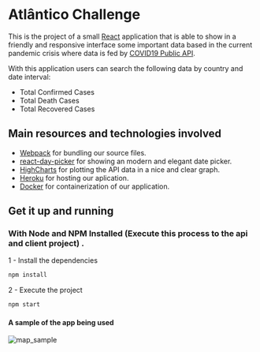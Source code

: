 # Atlântico Challenge

This is the project of a small [React](https://reactjs.org) application that is able to show in a friendly and responsive interface some important data based in the current pandemic crisis where data is fed by [COVID19 Public API](https://covid19api.com/).

With this application users can search the following data by country and date interval:

* Total Confirmed Cases
* Total Death Cases
* Total Recovered Cases

## Main resources and technologies involved

* [Webpack](https://webpack.js.org/) for bundling our source files.
* [react-day-picker](https://react-day-picker.js.org/) for showing an modern and elegant date picker.
* [HighCharts](https://www.highcharts.com/) for plotting the API data in a nice and clear graph. 
* [Heroku](https://www.heroku.com/) for hosting our aplication.
* [Docker](https://www.docker.com/) for containerization of our application.
  
  
## Get it up and running

### With Node and NPM Installed (Execute this process to the api and client project) .

1 - Install the dependencies

```bash
npm install
```

2 - Execute the project
```bash
npm start
```

#### A sample of the app being used

![map_sample](resources/covidchart.gif)
